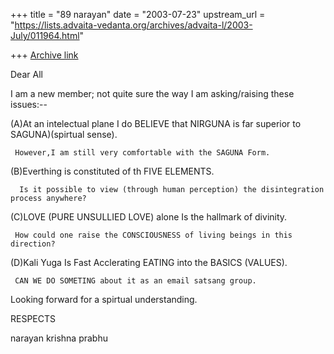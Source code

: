 +++
title = "89 narayan"
date = "2003-07-23"
upstream_url = "https://lists.advaita-vedanta.org/archives/advaita-l/2003-July/011964.html"

+++
[Archive link](https://lists.advaita-vedanta.org/archives/advaita-l/2003-July/011964.html)

Dear All

I am a new member; not quite sure the way I am asking/raising these issues:--

(A)At an intelectual plane I do BELIEVE that NIRGUNA is far superior to SAGUNA)(spirtual sense).

     However,I am still very comfortable with the SAGUNA Form.

(B)Everthing is constituted of th FIVE ELEMENTS.

      Is it possible to view (through human perception) the disintegration process anywhere?

(C)LOVE (PURE UNSULLIED LOVE) alone Is the hallmark of divinity.

     How could one raise the CONSCIOUSNESS of living beings in this direction?

(D)Kali Yuga Is Fast Acclerating EATING into the BASICS (VALUES).

     CAN WE DO SOMETING about it as an email satsang group.

Looking forward for a spirtual understanding.

RESPECTS

narayan krishna prabhu


